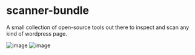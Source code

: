# scanner-bundle
A small collection of open-source tools out there to inspect and scan any kind of wordpress page.

![image](https://user-images.githubusercontent.com/66866223/195987151-f0517ab7-5c9d-49af-8722-d56c2cea3225.png)
![image](https://user-images.githubusercontent.com/66866223/195987141-1ea1186b-267f-4734-bf3c-fa9139ae090d.png)
